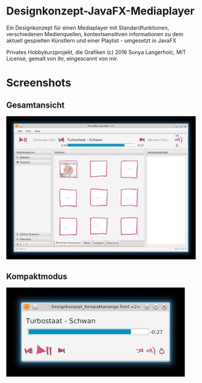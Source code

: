 # Designkonzept-JavaFX-Mediaplayer
Ein Designkonzept für einen Mediaplayer mit Standardfunktionen, verschiedenen Medienquellen, kontextsensitiven informationen zu dem aktuell gespielten Künstlern und einer Playlist - umgesetzt in JavaFX

Privates Hobbykurzprojekt,
die Grafiken (c) 2016 Sonya Langerholc, MIT License, gemalt von ihr, eingescannt von mir.

# Screenshots
## Gesamtansicht
![Schreenshot](docs/screenshot.jpg "Screenshot")
## Kompaktmodus
![Schreenshot kompakt](docs/screenshot_kompakt.jpg "Screenshot kompakt")
